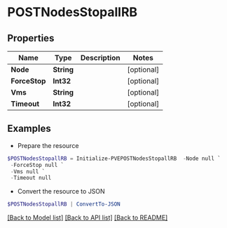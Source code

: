 # POSTNodesStopallRB
## Properties

Name | Type | Description | Notes
------------ | ------------- | ------------- | -------------
**Node** | **String** |  | [optional] 
**ForceStop** | **Int32** |  | [optional] 
**Vms** | **String** |  | [optional] 
**Timeout** | **Int32** |  | [optional] 

## Examples

- Prepare the resource
```powershell
$POSTNodesStopallRB = Initialize-PVEPOSTNodesStopallRB  -Node null `
 -ForceStop null `
 -Vms null `
 -Timeout null
```

- Convert the resource to JSON
```powershell
$POSTNodesStopallRB | ConvertTo-JSON
```

[[Back to Model list]](../README.md#documentation-for-models) [[Back to API list]](../README.md#documentation-for-api-endpoints) [[Back to README]](../README.md)

